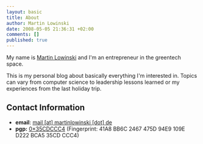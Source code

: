 ```yaml
--- 
layout: basic
title: About
author: Martin Lowinski
date: 2008-05-05 21:36:31 +02:00
comments: []
published: true
---
```


My name is <a href="https://martinlowinski.de">Martin Lowinski</a> and I'm an entrepreneur in the greentech space.

This is my personal blog about basically everything I'm interested in. Topics can vary from computer science to leadership lessons learned or my experiences from the last holiday trip.

## Contact Information

* <strong>email</strong>: <a href="mailto:mail%20%5Bat%5D%20martinlowinski%20%5Bdot%5D%20de">mail [at] martinlowinski [dot] de</a>
* <strong>pgp:</strong> <a href="http://pgp.mit.edu:11371/pks/lookup?search=0x35CDCCC4&op=vindex">0&times;35CDCCC4</a> (Fingerprint: 41A8 BB6C 2467 475D 94E9 109E D222 BCA5 35CD CCC4)

